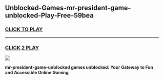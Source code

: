 
## Unblocked-Games-mr-president-game-unblocked-Play-Free-59bea
<h3>
<a href="https://premium76.site?title=mr-president-game-unblocked&ref=23A">CLICK TO PLAY</a></h3>
<hr>

<h3>
<a href="https://premium76.site?title=mr-president-game-unblocked&ref=23A">CLICK 2 PLAY</a>
  
</h3>

<a href="https://premium76.site?title=mr-president-game-unblocked&ref=23A"><img src="https://clearcache.store/games.png"></a>


**mr-president-game-unblocked games unblocked: Your Gateway to Fun and Accessible Online Gaming**
